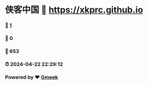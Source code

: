# 侠客中国 :link: https://xkprc.github.io 
### :page_facing_up: [1](https://xkprc.github.io/tag.html) 
### :speech_balloon: 0 
### :hibiscus: 653 
### :alarm_clock: 2024-04-22 22:29:12 
### Powered by :heart: [Gmeek](https://github.com/Meekdai/Gmeek)
